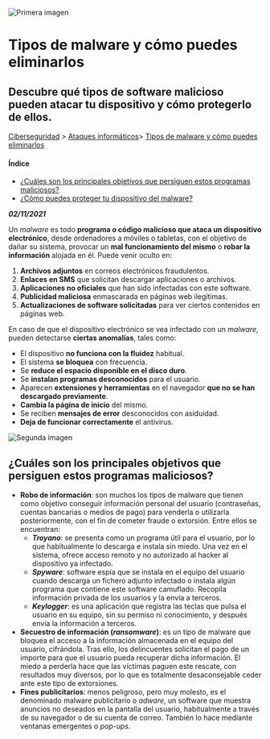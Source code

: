 ![Primera imagen](https://www.bbva.es/content/dam/public-web/bbvaes/images/finanzas-vistazo/ef/banca-digital/3200x912/3200x912-fintech.jpg.img.3200.1586776921894.jpg "This is a sample image.")
# Tipos de malware y cómo puedes eliminarlos
## Descubre qué tipos de software malicioso pueden atacar tu dispositivo y cómo protegerlo de ellos.

[Ciberseguridad](https://www.bbva.es/finanzas-vistazo/ciberseguridad.html) > [Ataques informáticos](/https://www.bbva.es/finanzas-vistazo/ciberseguridad/ataques-informaticos.html)> [Tipos de malware y cómo puedes eliminarlos](https://www.bbva.es/finanzas-vistazo/ciberseguridad/ataques-informaticos/tipos-de-malware-y-como-puedes-eliminarlos.html)

#### Índice

* [¿Cuáles son los principales objetivos que persiguen estos programas maliciosos?](https://www.bbva.es/finanzas-vistazo/ciberseguridad/ataques-informaticos/tipos-de-malware-y-como-puedes-eliminarlos.html#content-textandimage)
* [¿Cómo puedes proteger tu dispositivo del malware?](https://www.bbva.es/finanzas-vistazo/ciberseguridad/ataques-informaticos/tipos-de-malware-y-como-puedes-eliminarlos.html#content-textandimage)

_**02/11/2021**_

Un _malware_ es todo **programa o código malicioso que ataca un dispositivo electrónico**, desde ordenadores a móviles o tabletas, con el objetivo de dañar su sistema, provocar un **mal funcionamiento del mismo** o **robar la información** alojada en él. Puede venir oculto en:

1. **Archivos adjuntos** en correos electrónicos fraudulentos.
2. **Enlaces en SMS** que solicitan descargar aplicaciones o archivos.
3. **Aplicaciones no oficiales** que han sido infectadas con este software.
4.  **Publicidad maliciosa** enmascarada en páginas web ilegítimas.
5.  **Actualizaciones de software solicitadas** para ver ciertos contenidos en páginas web.


En caso de que el dispositivo electrónico se vea infectado con un _malware_, pueden detectarse **ciertas anomalías**, tales como:

*   El dispositivo **no funciona con la fluidez** habitual.
*   El sistema **se bloquea** con frecuencia. 
*   Se **reduce el espacio disponible en el disco duro**.
*   Se **instalan programas desconocidos** para el usuario.
*   Aparecen **extensiones y herramientas** en el navegador **que no se han descargado previamente**.
*   **Cambia la página de inicio** del mismo.
*   Se reciben **mensajes de error** desconocidos con asiduidad. 
*   **Deja de funcionar correctamente** el antivirus.

![Segunda imagen](https://www.bbva.es/content/dam/public-web/bbvaes/images/finanzas-vistazo/ef/ciberseguridad/2400x1600_Ultima-Hora-13.jpg.img.768.1635933878392.jpg)

## ¿Cuáles son los principales objetivos que persiguen estos programas maliciosos?

*   **Robo de información**: son muchos los tipos de malware que tienen como objetivo conseguir información personal del usuario (contraseñas, cuentas bancarias o medios de pago) para venderla o utilizarla posteriormente, con el fin de cometer fraude o extorsión. Entre ellos se encuentran:
    *   **_Troyano_**: se presenta como un programa útil para el usuario, por lo que habitualmente lo descarga e instala sin miedo. Una vez en el sistema, ofrece acceso remoto y no autorizado al hacker al dispositivo ya infectado.
    *   **_Spyware_**: software espía que se instala en el equipo del usuario cuando descarga un fichero adjunto infectado o instala algún programa que contiene este software camuflado. Recopila información privada de los usuarios y la envía a terceros.
    *   **_Keylogger_**: es una aplicación que registra las teclas que pulsa el usuario en su equipo, sin su permiso ni conocimiento, y después envía la información a terceros.
*   **Secuestro de información (_ransomware_)**: es un tipo de malware que bloquea el acceso a la información almacenada en el equipo del usuario, cifrándola. Tras ello, los delincuentes solicitan el pago de un importe para que el usuario pueda recuperar dicha información. El miedo a perderla hace que las víctimas paguen este rescate, con resultados muy diversos, por lo que es totalmente desaconsejable ceder ante este tipo de extorsiones.
*   **Fines publicitarios**: menos peligroso, pero muy molesto, es el denominado malware publicitario o _adware_, un software que muestra anuncios no deseados en la pantalla del usuario, habitualmente a través de su navegador o de su cuenta de correo. También lo hace mediante ventanas emergentes o _pop-ups_.
